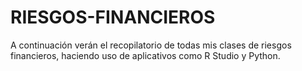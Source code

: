 # RIESGOS-FINANCIEROS
A continuación verán el recopilatorio de todas mis clases de riesgos financieros, haciendo uso de aplicativos como R Studio y Python.
